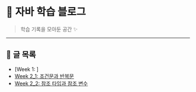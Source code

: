 # 📘 자바 학습 블로그

> 학습 기록을 모아둔 공간 ✨

---

## 📑 글 목록

- [Week 1: ]
- [Week 2_1: 조건문과 반복문](./Week02_condition_loop.md)
- [Week 2_2: 참조 타입과 참조 변수](./Week02_reference_type.md)

